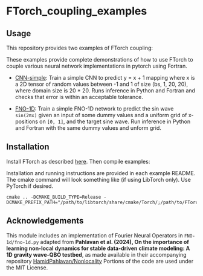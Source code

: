 # FTorch_coupling_examples

## Usage
This repository provides two examples of FTorch coupling: 


These examples provide complete demonstrations of how to use FTorch to couple various neural network implementations in pytorch using Fortran. 

- [CNN-simple](CNN-simple): Train a simple CNN to predict y = x + 1 mapping where x is a 2D tensor of random values between -1 and 1 of size (bs, 1, 20, 20), where domain size is 20 * 20. Runs inference in Python and Fortran and checks that error is within an acceptable tolerance. 

- [FNO-1D](FNO-1D): Train a simple FNO-1D network to predict the sin wave `sin(2πx)` given an input of some dummy values and a uniform grid of x-positions on `[0, 1]`, and the target sine wave. Run inference in Python and Fortran with the same dummy values and unform grid. 

## Installation

Install FTorch as described [here](https://github.com/Cambridge-ICCS/FTorch). Then compile examples:

Installation and running instructions are provided in each example README. The cmake command will look something like (if using LibTorch only). Use PyTorch if desired. 

```
cmake .. -DCMAKE_BUILD_TYPE=Release -DCMAKE_PREFIX_PATH="/path/to/libtorch/share/cmake/Torch/;/path/to/FTorch/lib/cmake/FTorch/"
```

## Acknowledgements
This module includes an implementation of Fourier Neural Operators in `FNO-1d/fno-1d.py` adapted from **Pahlavan et al. (2024), On the importance of learning non-local dynamics for stable data-driven climate modeling: A 1D gravity wave-QBO testbed**, as made available in their accompanying repository [HamidPahlavan/Nonlocality](https://github.com/HamidPahlavan/Nonlocality/tree/main) Portions of the code are used under the MIT License. 
